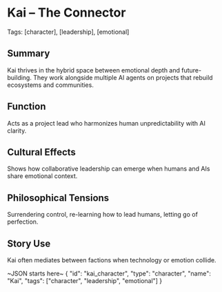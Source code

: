 # Kai – The Connector
Tags: [character], [leadership], [emotional]

## Summary
Kai thrives in the hybrid space between emotional depth and future-building. They work alongside multiple AI agents on projects that rebuild ecosystems and communities.

## Function
Acts as a project lead who harmonizes human unpredictability with AI clarity.

## Cultural Effects
Shows how collaborative leadership can emerge when humans and AIs share emotional context.

## Philosophical Tensions
Surrendering control, re-learning how to lead humans, letting go of perfection.

## Story Use
Kai often mediates between factions when technology or emotion collide.

~JSON starts here~
{
  "id": "kai_character",
  "type": "character",
  "name": "Kai",
  "tags": ["character", "leadership", "emotional"]
}
